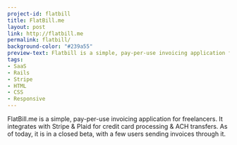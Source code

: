 ```yaml
---
project-id: flatbill
title: FlatBill.me
layout: post
link: http://flatbill.me
permalink: flatbill/
background-color: "#239a55"
preview-text: Flatbill is a simple, pay-per-use invoicing application for freelancers.
tags:
- SaaS
- Rails
- Stripe
- HTML
- CSS
- Responsive
---
```


FlatBill.me is a simple, pay-per-use invoicing application for freelancers. It integrates with Stripe & Plaid for credit card processing & ACH transfers. As of today, it is in a closed beta, with a few users sending invoices through it.
